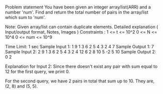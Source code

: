 Problem statement
You have been given an integer array/list(ARR) and a number 'num'. Find and return the total number of pairs in the array/list which sum to 'num'.

Note:
Given array/list can contain duplicate elements. 
Detailed explanation ( Input/output format, Notes, Images )
Constraints :
1 <= t <= 10^2
0 <= N <= 10^4
0 <= num <= 10^9

Time Limit: 1 sec
Sample Input 1:
1
9
1 3 6 2 5 4 3 2 4
7
Sample Output 1:
7
Sample Input 2:
2
9
1 3 6 2 5 4 3 2 4
12
6
2 8 10 5 -2 5
10
Sample Output 2:
0
2


 Explanation for Input 2:
Since there doesn't exist any pair with sum equal to 12 for the first query, we print 0.

For the second query, we have 2 pairs in total that sum up to 10. They are, (2, 8) and (5, 5).